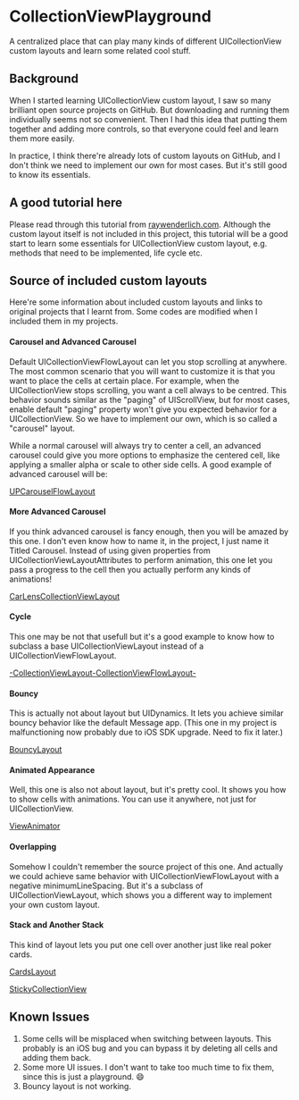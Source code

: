 # CollectionViewPlayground
A centralized place that can play many kinds of different UICollectionView custom layouts and learn some related cool stuff.

## Background

When I started learning UICollectionView custom layout, I saw so many brilliant open source projects on GitHub. But downloading and running them individually seems not so convenient. Then I had this idea that putting them together and adding more controls, so that everyone could feel and learn them more easily.

In practice, I think there're already lots of custom layouts on GitHub, and I don't think we need to implement our own for most cases. But it's still good to know its essentials.

## A good tutorial here

Please read through this tutorial from [raywenderlich.com](https://www.raywenderlich.com/392-uicollectionview-custom-layout-tutorial-pinterest). Although the custom layout itself is not included in this project, this tutorial will be a good start to learn some essentials for UICollectionView custom layout, e.g. methods that need to be implemented, life cycle etc.

## Source of included custom layouts

Here're some information about included custom layouts and links to original projects that I learnt from. Some codes are modified when I included them in my projects.

#### Carousel and Advanced Carousel

Default UICollectionViewFlowLayout can let you stop scrolling at anywhere. The most common scenario that you will want to customize it is that you want to place the cells at certain place. For example, when the UICollectionView stops scrolling, you want a cell always to be centred. This behavior sounds similar as the "paging" of UIScrollView, but for most cases, enable default "paging" property won't give you expected behavior for a UICollectionView. So we have to implement our own, which is so called a "carousel" layout.

While a normal carousel will always try to center a cell, an advanced carousel could give you more options to emphasize the centered cell, like applying a smaller alpha or scale to other side cells. A good example of advanced carousel will be:

[UPCarouselFlowLayout](https://github.com/ink-spot/UPCarouselFlowLayout)

#### More Advanced Carousel

If you think advanced carousel is fancy enough, then you will be amazed by this one. I don't even know how to name it, in the project, I just name it Titled Carousel. Instead of using given properties from UICollectionViewLayoutAttributes to perform animation, this one let you pass a progress to the cell then you actually perform any kinds of animations!

[CarLensCollectionViewLayout](https://github.com/netguru/CarLensCollectionViewLayout)

#### Cycle

This one may be not that usefull but it's a good example to know how to subclass a base UICollectionViewLayout instead of a UICollectionViewFlowLayout.

[-CollectionViewLayout-CollectionViewFlowLayout-](https://github.com/Tuberose621/-CollectionViewLayout-CollectionViewFlowLayout-)

#### Bouncy

This is actually not about layout but UIDynamics. It lets you achieve similar bouncy behavior like the default Message app. (This one in my project is malfunctioning now probably due to iOS SDK upgrade. Need to fix it later.)

[BouncyLayout](https://github.com/roberthein/BouncyLayout)

#### Animated Appearance

Well, this one is also not about layout, but it's pretty cool. It shows you how to show cells with animations. You can use it anywhere, not just for UICollectionView.

[ViewAnimator](https://github.com/marcosgriselli/ViewAnimator)

#### Overlapping

Somehow I couldn't remember the source project of this one. And actually we could achieve same behavior with UICollectionViewFlowLayout with a negative minimumLineSpacing. But it's a subclass of UICollectionViewLayout, which shows you a different way to implement your own custom layout.

#### Stack and Another Stack

This kind of layout lets you put one cell over another just like real poker cards.

[CardsLayout](https://github.com/filletofish/CardsLayout)

[StickyCollectionView](https://github.com/matbeich/StickyCollectionView)

## Known Issues

1. Some cells will be misplaced when switching between layouts. This probably is an iOS bug and you can bypass it by deleting all cells and adding them back.
2. Some more UI issues. I don't want to take too much time to fix them, since this is just a playground. 😄
3. Bouncy layout is not working.
